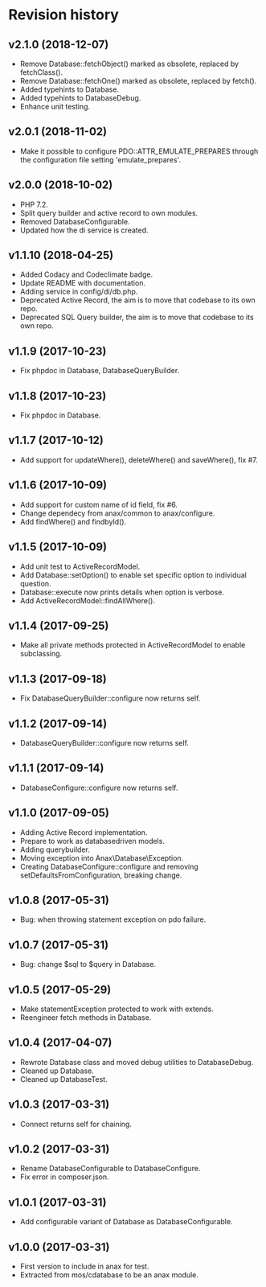 Revision history
=================================



v2.1.0 (2018-12-07)
---------------------------------

* Remove Database::fetchObject() marked as obsolete, replaced by fetchClass().
* Remove Database::fetchOne() marked as obsolete, replaced by fetch().
* Added typehints to Database.
* Added typehints to DatabaseDebug.
* Enhance unit testing.



v2.0.1 (2018-11-02)
---------------------------------

* Make it possible to configure PDO::ATTR_EMULATE_PREPARES through the configuration file setting 'emulate_prepares'.



v2.0.0 (2018-10-02)
---------------------------------

* PHP 7.2.
* Split query builder and active record to own modules.
* Removed DatabaseConfigurable.
* Updated how the di service is created.



v1.1.10 (2018-04-25)
---------------------------------

* Added Codacy and Codeclimate badge.
* Update README with documentation.
* Adding service in config/di/db.php.
* Deprecated Active Record, the aim is to move that codebase to its own repo.
* Deprecated SQL Query builder, the aim is to move that codebase to its own repo.



v1.1.9 (2017-10-23)
---------------------------------

* Fix phpdoc in Database, DatabaseQueryBuilder.



v1.1.8 (2017-10-23)
---------------------------------

* Fix phpdoc in Database.



v1.1.7 (2017-10-12)
---------------------------------

* Add support for updateWhere(), deleteWhere() and saveWhere(), fix #7.



v1.1.6 (2017-10-09)
---------------------------------

* Add support for custom name of id field, fix #6.
* Change dependecy from anax/common to anax/configure.
* Add findWhere() and findbyId().



v1.1.5 (2017-10-09)
---------------------------------

* Add unit test to ActiveRecordModel.
* Add Database::setOption() to enable set specific option to individual question.
* Database::execute now prints details when option is verbose.
* Add ActiveRecordModel::findAllWhere().



v1.1.4 (2017-09-25)
---------------------------------

* Make all private methods protected in ActiveRecordModel to enable subclassing.



v1.1.3 (2017-09-18)
---------------------------------

* Fix DatabaseQueryBuilder::configure now returns self.



v1.1.2 (2017-09-14)
---------------------------------

* DatabaseQueryBuilder::configure now returns self.



v1.1.1 (2017-09-14)
---------------------------------

* DatabaseConfigure::configure now returns self.



v1.1.0 (2017-09-05)
---------------------------------

* Adding Active Record implementation.
* Prepare to work as databasedriven models.
* Adding querybuilder.
* Moving exception into Anax\Database\Exception.
* Creating DatabaseConfigure::configure and removing setDefaultsFromConfiguration, breaking change.



v1.0.8 (2017-05-31)
---------------------------------

* Bug: when throwing statement exception on pdo failure.



v1.0.7 (2017-05-31)
---------------------------------

* Bug: change $sql to $query in Database.



v1.0.5 (2017-05-29)
---------------------------------

* Make statementException protected to work with extends.
* Reengineer fetch methods in Database.



v1.0.4 (2017-04-07)
---------------------------------

* Rewrote Database class and moved debug utilities to DatabaseDebug.
* Cleaned up Database.
* Cleaned up DatabaseTest.



v1.0.3 (2017-03-31)
---------------------------------

* Connect returns self for chaining.



v1.0.2 (2017-03-31)
---------------------------------

* Rename DatabaseConfigurable to DatabaseConfigure.
* Fix error in composer.json.



v1.0.1 (2017-03-31)
---------------------------------

* Add configurable variant of Database as DatabaseConfigurable.



v1.0.0 (2017-03-31)
---------------------------------

* First version to include in anax for test.
* Extracted from mos/cdatabase to be an anax module.
